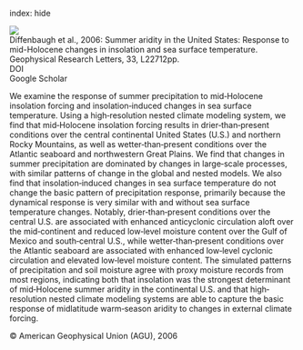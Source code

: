index: hide

<div class="Citation">
    <div class="Citation-thumb CitationThumb-linked"  data-href="https://doi.org/10.1029/2006gl028012">
      <img src="https://static.claimspace.cloud/climate-study-static/refs/thumbs/5/Diffenbaugh_et_al_2006-thumb.png" />
    </div>

  <div class="Citation-body">
    <div class="Citation-text">Diffenbaugh et al., 2006: Summer aridity in the United States: Response to mid-Holocene changes in insolation and sea surface temperature. <span class="Article-journal">Geophysical Research Letters, </span><span class="Article-volume">33, </span>L22712pp.</div>
    <div class="Citation-links">
      <div class="CitationLink" data-href="https://doi.org/10.1029/2006gl028012">
        <div class="CitationLink-icon CitationLink-Doi"></div>
        <div class="CitationLink-text">DOI</div>
      </div>
      <div class="CitationLink" data-href="https://scholar.google.com/scholar?q=10.1029/2006gl028012">
        <div class="CitationLink-icon CitationLink-Scholar"></div>
        <div class="CitationLink-text">Google Scholar</div>
      </div>
    </div>
  </div>
</div>

We examine the response of summer precipitation to mid‐Holocene insolation forcing and insolation‐induced changes in sea surface temperature. Using a high‐resolution nested climate modeling system, we find that mid‐Holocene insolation forcing results in drier‐than‐present conditions over the central continental United States (U.S.) and northern Rocky Mountains, as well as wetter‐than‐present conditions over the Atlantic seaboard and northwestern Great Plains. We find that changes in summer precipitation are dominated by changes in large‐scale processes, with similar patterns of change in the global and nested models. We also find that insolation‐induced changes in sea surface temperature do not change the basic pattern of precipitation response, primarily because the dynamical response is very similar with and without sea surface temperature changes. Notably, drier‐than‐present conditions over the central U.S. are associated with enhanced anticyclonic circulation aloft over the mid‐continent and reduced low‐level moisture content over the Gulf of Mexico and south‐central U.S., while wetter‐than‐present conditions over the Atlantic seaboard are associated with enhanced low‐level cyclonic circulation and elevated low‐level moisture content. The simulated patterns of precipitation and soil moisture agree with proxy moisture records from most regions, indicating both that insolation was the strongest determinant of mid‐Holocene summer aridity in the continental U.S. and that high‐resolution nested climate modeling systems are able to capture the basic response of midlatitude warm‐season aridity to changes in external climate forcing.

<div class="Citation-copy">
&copy; American Geophysical Union (AGU), 2006
</div>